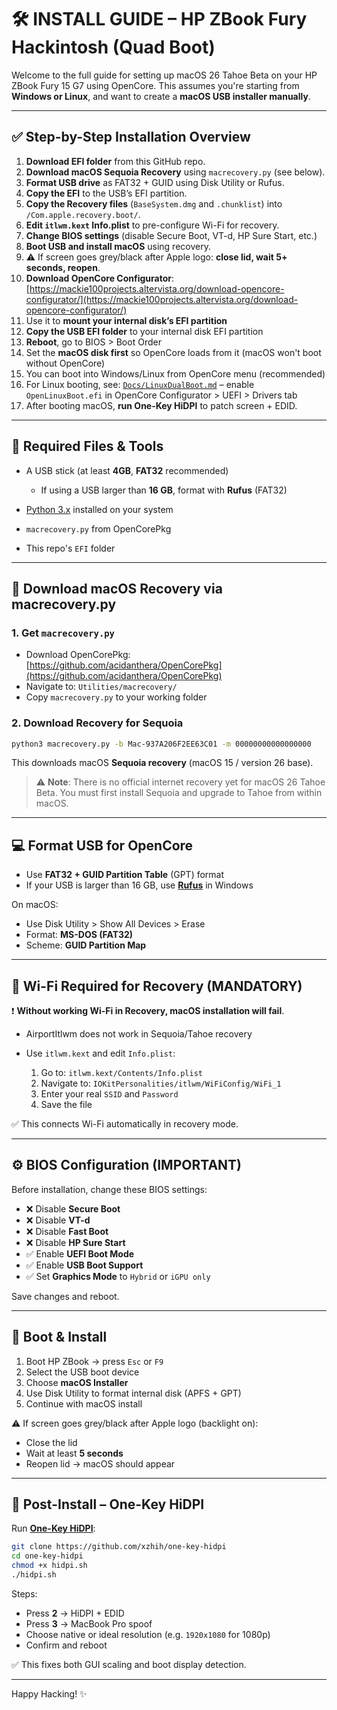 # 🛠 INSTALL GUIDE – HP ZBook Fury Hackintosh (Quad Boot)

Welcome to the full guide for setting up macOS 26 Tahoe Beta on your HP ZBook Fury 15 G7 using OpenCore. This assumes you're starting from **Windows or Linux**, and want to create a **macOS USB installer manually**.

---

## ✅ Step-by-Step Installation Overview

1. **Download EFI folder** from this GitHub repo.
2. **Download macOS Sequoia Recovery** using `macrecovery.py` (see below).
3. **Format USB drive** as FAT32 + GUID using Disk Utility or Rufus.
4. **Copy the EFI** to the USB’s EFI partition.
5. **Copy the Recovery files** (`BaseSystem.dmg` and `.chunklist`) into `/Com.apple.recovery.boot/`.
6. **Edit `itlwm.kext` Info.plist** to pre-configure Wi-Fi for recovery.
7. **Change BIOS settings** (disable Secure Boot, VT-d, HP Sure Start, etc.)
8. **Boot USB and install macOS** using recovery.
9. ⚠️ If screen goes grey/black after Apple logo: **close lid, wait 5+ seconds, reopen**.
10. **Download OpenCore Configurator**: [https://mackie100projects.altervista.org/download-opencore-configurator/](https://mackie100projects.altervista.org/download-opencore-configurator/)
11. Use it to **mount your internal disk’s EFI partition**
12. **Copy the USB EFI folder** to your internal disk EFI partition
13. **Reboot**, go to BIOS > Boot Order
14. Set the **macOS disk first** so OpenCore loads from it (macOS won't boot without OpenCore)
15. You can boot into Windows/Linux from OpenCore menu (recommended)
16. For Linux booting, see: [`Docs/LinuxDualBoot.md`](Docs/LinuxDualBoot.md) – enable `OpenLinuxBoot.efi` in OpenCore Configurator > UEFI > Drivers tab
17. After booting macOS, **run One-Key HiDPI** to patch screen + EDID.

---

## 📄 Required Files & Tools

* A USB stick (at least **4GB**, **FAT32** recommended)

  * If using a USB larger than **16 GB**, format with **Rufus** (FAT32)
* [Python 3.x](https://www.python.org/) installed on your system
* `macrecovery.py` from OpenCorePkg
* This repo's `EFI` folder

---

## 📀 Download macOS Recovery via macrecovery.py

### 1. Get `macrecovery.py`

* Download OpenCorePkg: [https://github.com/acidanthera/OpenCorePkg](https://github.com/acidanthera/OpenCorePkg)
* Navigate to: `Utilities/macrecovery/`
* Copy `macrecovery.py` to your working folder

### 2. Download Recovery for Sequoia

```bash
python3 macrecovery.py -b Mac-937A206F2EE63C01 -m 00000000000000000
```

This downloads macOS **Sequoia recovery** (macOS 15 / version 26 base).

> ⚠️ **Note**: There is no official internet recovery yet for macOS 26 Tahoe Beta. You must first install Sequoia and upgrade to Tahoe from within macOS.

---

## 💻 Format USB for OpenCore

* Use **FAT32 + GUID Partition Table** (GPT) format
* If your USB is larger than 16 GB, use [**Rufus**](https://rufus.ie) in Windows

On macOS:

* Use Disk Utility > Show All Devices > Erase
* Format: **MS-DOS (FAT32)**
* Scheme: **GUID Partition Map**

---

## 🔌 Wi-Fi Required for Recovery (MANDATORY)

❗ **Without working Wi-Fi in Recovery, macOS installation will fail**.

* AirportItlwm does not work in Sequoia/Tahoe recovery
* Use `itlwm.kext` and edit `Info.plist`:

  1. Go to: `itlwm.kext/Contents/Info.plist`
  2. Navigate to: `IOKitPersonalities/itlwm/WiFiConfig/WiFi_1`
  3. Enter your real `SSID` and `Password`
  4. Save the file

✅ This connects Wi-Fi automatically in recovery mode.

---

## ⚙️ BIOS Configuration (IMPORTANT)

Before installation, change these BIOS settings:

* ❌ Disable **Secure Boot**
* ❌ Disable **VT-d**
* ❌ Disable **Fast Boot**
* ❌ Disable **HP Sure Start**
* ✅ Enable **UEFI Boot Mode**
* ✅ Enable **USB Boot Support**
* ✅ Set **Graphics Mode** to `Hybrid` or `iGPU only`

Save changes and reboot.

---

## 🚀 Boot & Install

1. Boot HP ZBook → press `Esc` or `F9`
2. Select the USB boot device
3. Choose **macOS Installer**
4. Use Disk Utility to format internal disk (APFS + GPT)
5. Continue with macOS install

⚠️ If screen goes grey/black after Apple logo (backlight on):

* Close the lid
* Wait at least **5 seconds**
* Reopen lid → macOS should appear

---

## 🧪 Post-Install – One-Key HiDPI

Run [**One-Key HiDPI**](https://github.com/xzhih/one-key-hidpi):

```bash
git clone https://github.com/xzhih/one-key-hidpi
cd one-key-hidpi
chmod +x hidpi.sh
./hidpi.sh
```

Steps:

* Press **2** → HiDPI + EDID
* Press **3** → MacBook Pro spoof
* Choose native or ideal resolution (e.g. `1920x1080` for 1080p)
* Confirm and reboot

✅ This fixes both GUI scaling and boot display detection.

---

Happy Hacking! ✨
